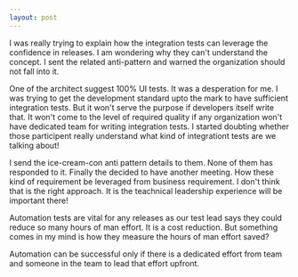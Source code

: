 ```yaml
---
layout: post
---
```


I was really trying to explain how the integration tests can leverage the confidence in releases.  I am wondering why they can't understand the concept.  I sent the related anti-pattern and warned the organization should not fall into it.  

One of the architect suggest 100% UI tests.  It was a desperation for me.  I was trying to get the development standard upto the mark to have sufficient integration tests.  But it won't serve the purpose if developers itself write that.  It won't come to the level of required quality if any organization won't have dedicated team for writing integration tests.  I started doubting whether those participent really understand what kind of integrationt tests are we talking about!

I send the ice-cream-con anti pattern details to them.  None of them has responded to it.  Finally the decided to have another meeting.  How these kind of requirement be leveraged from business requirement.  I don't think that is the right approach.  It is the teachnical leadership experience will be important there!

Automation tests are vital for any releases as our test lead says they could reduce so many hours of man effort. It is a cost reduction.  But something comes in my mind is how they measure the hours of man effort saved?

Automation can be successful only if there is a dedicated effort from team and someone in the team to lead that effort upfront.

